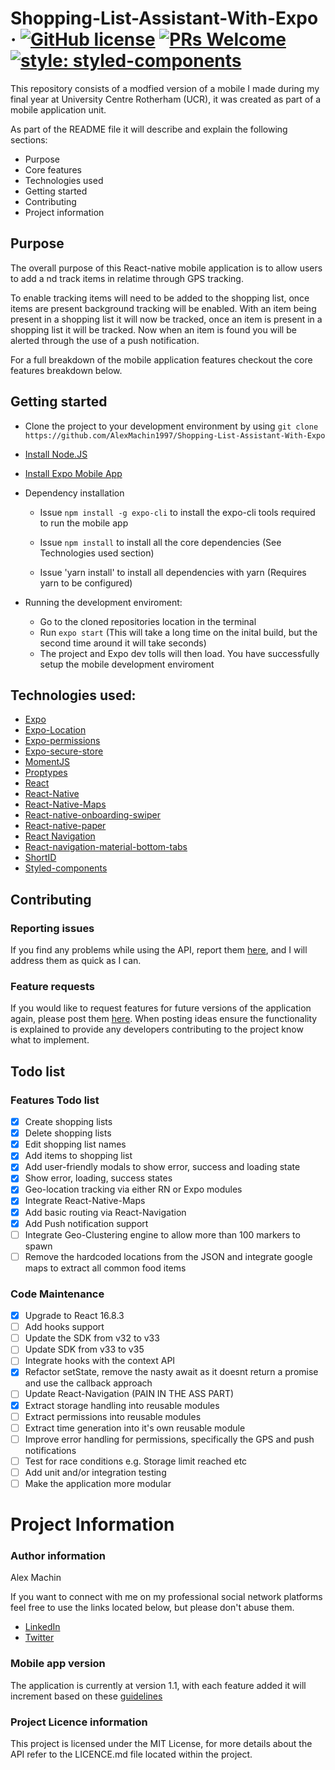 # Shopping-List-Assistant-With-Expo &middot; [![GitHub license](https://img.shields.io/badge/license-MIT-blue.svg)](https://github.com/AlexMachin1997/Shopping-List-Assistant-With-Expo/README.md) [![PRs Welcome](https://img.shields.io/badge/PRs-welcome-brightgreen.svg?style=flat-square)](https://github.com/AlexMachin1997/Shopping-List-Assistant-With-Expo/pulls) [![style: styled-components](https://img.shields.io/badge/style-%F0%9F%92%85%20styled--components-orange.svg?colorB=daa357&colorA=db748e)](https://github.com/styled-components/styled-components)

This repository consists of a modfied version of a mobile I made during my final year at University Centre Rotherham (UCR), it was created as part of a mobile application unit.

As part of the README file it will describe and explain the following sections:

- Purpose
- Core features
- Technologies used
- Getting started
- Contributing
- Project information

## Purpose

The overall purpose of this React-native mobile application is to allow users to add a nd track items in relatime through GPS tracking.

To enable tracking items will need to be added to the shopping list, once items are present background tracking will be enabled. With an item being present in a shopping list it will now be tracked, once an item is present in a shopping list it will be tracked. Now when an item is found you will be alerted through the use of a push notification.

For a full breakdown of the mobile application features checkout the core features breakdown below.

## Getting started

- Clone the project to your development environment by using `git clone https://github.com/AlexMachin1997/Shopping-List-Assistant-With-Expo`

- [Install Node.JS](https://nodejs.org/en/)

- [Install Expo Mobile App](https://play.google.com/store/apps/details?id=host.exp.exponent&hl=en_GB)

* Dependency installation

  - Issue `npm install -g expo-cli` to install the expo-cli tools required to run the mobile app

  - Issue `npm install` to install all the core dependencies (See Technologies used section)

  - Issue 'yarn install' to install all dependencies with yarn (Requires yarn to be configured)

* Running the development enviroment:
  - Go to the cloned repositories location in the terminal
  - Run `expo start` (This will take a long time on the inital build, but the second time around it will take seconds)
  - The project and Expo dev tolls will then load. You have successfully setup the mobile development enviroment

## Technologies used:

- [Expo](https://docs.expo.io/versions/v32.0.0/)
- [Expo-Location](https://docs.expo.io/versions/latest/sdk/location/)
- [Expo-permissions](https://docs.expo.io/versions/latest/sdk/permissions/)
- [Expo-secure-store](https://docs.expo.io/versions/latest/sdk/securestore/)
- [MomentJS](https://github.com/moment/moment/)
- [Proptypes](https://reactjs.org/docs/typechecking-with-proptypes.html)
- [React](https://reactjs.org/)
- [React-Native](https://facebook.github.io/react-native/)
- [React-Native-Maps](https://github.com/react-native-community/react-native-maps)
- [React-native-onboarding-swiper](react-native-onboarding-swiper)
- [React-native-paper](https://github.com/callstack/react-native-paper)
- [React Navigation](https://reactnavigation.org/)
- [React-navigation-material-bottom-tabs](https://github.com/react-navigation/react-navigation-material-bottom-tabs)
- [ShortID](https://github.com/dylang/shortid)
- [Styled-components](https://github.com/styled-components/styled-components)

## Contributing

### Reporting issues

If you find any problems while using the API, report them [here](https://github.com/AlexMachin1997/Food-Allergy-Mobile-Application/issues), and I will address them as quick as I can.

### Feature requests

If you would like to request features for future versions of the application again, please post them [here](https://github.com/AlexMachin1997/Food-Allergy-Mobile-Application/issues). When posting ideas ensure the functionality is explained to provide any developers contributing to the project know what to implement.

## Todo list

### Features Todo list

- [x] Create shopping lists
- [x] Delete shopping lists
- [x] Edit shopping list names
- [x] Add items to shopping list
- [x] Add user-friendly modals to show error, success and loading state
- [x] Show error, loading, success states
- [x] Geo-location tracking via either RN or Expo modules
- [x] Integrate React-Native-Maps
- [x] Add basic routing via React-Navigation
- [x] Add Push notification support
- [ ] Integrate Geo-Clustering engine to allow more than 100 markers to spawn
- [ ] Remove the hardcoded locations from the JSON and integrate google maps to extract all common food items

### Code Maintenance

- [x] Upgrade to React 16.8.3
- [ ] Add hooks support
- [ ] Update the SDK from v32 to v33
- [ ] Update SDK from v33 to v35
- [ ] Integrate hooks with the context API
- [x] Refactor setState, remove the nasty await as it doesnt return a promise and use the callback approach
- [ ] Update React-Navigation (PAIN IN THE ASS PART)
- [x] Extract storage handling into reusable modules
- [ ] Extract permissions into reusable modules
- [ ] Extract time generation into it's own reusable module
- [ ] Improve error handling for permissions, specifically the GPS and push notifications
- [ ] Test for race conditions e.g. Storage limit reached etc
- [ ] Add unit and/or integration testing
- [ ] Make the application more modular

# Project Information

### Author information

Alex Machin

If you want to connect with me on my professional social network platforms feel free to use the links located below, but please don't abuse them.

- [LinkedIn](https://www.linkedin.com/in/alex-machin/)
- [Twitter](https://twitter.com/AlexMachin97)

### Mobile app version

The application is currently at version 1.1, with each feature added it will increment based on these [guidelines](https://docs.npmjs.com/about-semantic-versioning)

### Project Licence information

This project is licensed under the MIT License, for more details about the API refer to the LICENCE.md file located within the project.

